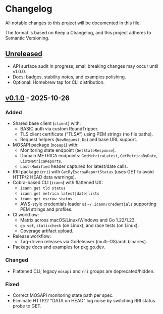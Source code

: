 # Changelog

All notable changes to this project will be documented in this file.

The format is based on Keep a Changelog, and this project adheres to Semantic Versioning.

## [Unreleased]

- API surface audit in progress; small breaking changes may occur until v1.0.0.
- Docs: badges, stability notes, and examples polishing.
- Optional: Homebrew tap for CLI distribution.

## [v0.1.0] - 2025-10-26

### Added
- Shared base client (`client`) with:
  - BASIC auth via custom RoundTripper.
  - TLS client certificate ("TLSA") using PEM strings (no file paths).
  - Request helpers (`NewRequest`, `Do`) and base URL support.
- MOSAPI package (`mosapi`) with:
  - Monitoring state endpoint (`GetStateResponse`).
  - Domain METRICA endpoints: `GetMetricaLatest`, `GetMetricaByDate`, `ListMetricaReports`.
  - `Last-Modified` header captured for latest/date calls.
- RRI package (`rri`) with `GetRyEscrowReportStatus` (uses GET to avoid HTTP/2 HEAD data warnings).
- Cobra-based CLI (`icann`) with flattened UX:
  - `icann get tld status`
  - `icann get metrica latest|date|lists`
  - `icann get escrow status`
  - AWS-style credentials loader at `~/.icann/credentials` supporting PEM strings and profiles.
- CI workflow:
  - Matrix across macOS/Linux/Windows and Go 1.22/1.23.
  - `go vet`, `staticcheck` (on Linux), and race tests (on Linux).
  - Coverage artifact upload.
- Release workflow:
  - Tag-driven releases via GoReleaser (multi-OS/arch binaries).
- Package docs and examples for pkg.go.dev.

### Changed
- Flattened CLI; legacy `mosapi` and `rri` groups are deprecated/hidden.

### Fixed
- Correct MOSAPI monitoring state path per spec.
- Eliminate HTTP/2 "DATA on HEAD" log noise by switching RRI status probe to GET.

[Unreleased]: https://github.com/onasunnymorning/icann-client/compare/v0.1.0...HEAD
[v0.1.0]: https://github.com/onasunnymorning/icann-client/releases/tag/v0.1.0
